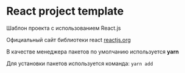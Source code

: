 # React project template

 Шаблон проекта с использованием React.js

Официальный сайт библиотеки react
[reactjs.org](https://reactjs.org)

В качестве менеджера пакетов по умолчанию используется **yarn**

Для установки пакетов используется команда: `yarn add`